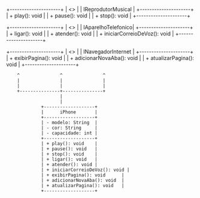 +---------------------+
|  <<interface>>      |
|  IReprodutorMusical |
+---------------------+
|  + play(): void     |
|  + pause(): void    |
|  + stop(): void     |
+---------------------+

+---------------------+
|  <<interface>>      |
|  IAparelhoTelefonico|
+---------------------+
|  + ligar(): void    |
|  + atender(): void  |
|  + iniciarCorreioDeVoz(): void |
+---------------------+

+---------------------+
|  <<interface>>      |
|  INavegadorInternet |
+---------------------+
|  + exibirPagina(): void      |
|  + adicionarNovaAba(): void  |
|  + atualizarPagina(): void   |
+---------------------+

        ^               ^               ^
        |               |               |
        |               |               |
        +---------------+---------------+
                        |
                        |
                 +-------------------+
                 |      iPhone       |
                 +-------------------+
                 | - modelo: String  |
                 | - cor: String     |
                 | - capacidade: int |
                 +-------------------+
                 | + play(): void    |
                 | + pause(): void   |
                 | + stop(): void    |
                 | + ligar(): void   |
                 | + atender(): void |
                 | + iniciarCorreioDeVoz(): void |
                 | + exibirPagina(): void      |
                 | + adicionarNovaAba(): void  |
                 | + atualizarPagina(): void   |
                 +-------------------+
